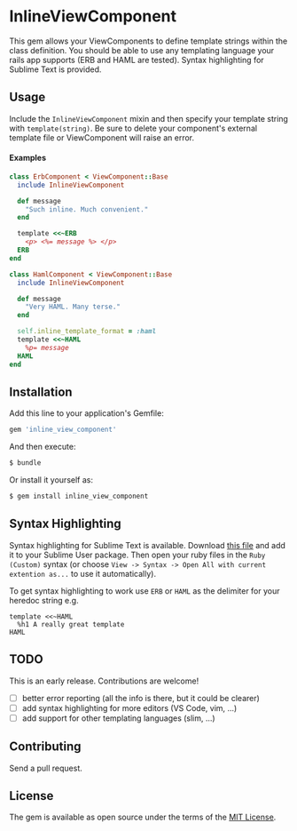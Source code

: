 # InlineViewComponent
This gem allows your ViewComponents to define template strings within the class definition.  You should be able to use any templating language your rails app supports (ERB and HAML are tested).  Syntax highlighting for Sublime Text is provided.

## Usage
Include the `InlineViewComponent` mixin and then specify your template string with `template(string)`.  Be sure to delete your component's external template file or ViewComponent will raise an error.

#### Examples
```ruby
class ErbComponent < ViewComponent::Base
  include InlineViewComponent

  def message
    "Such inline. Much convenient."
  end

  template <<~ERB
    <p> <%= message %> </p>
  ERB
end
```

```ruby
class HamlComponent < ViewComponent::Base
  include InlineViewComponent

  def message
    "Very HAML. Many terse."
  end

  self.inline_template_format = :haml
  template <<~HAML
    %p= message
  HAML
end
```

## Installation
Add this line to your application's Gemfile:

```ruby
gem 'inline_view_component'
```

And then execute:
```bash
$ bundle
```

Or install it yourself as:
```bash
$ gem install inline_view_component
```

## Syntax Highlighting

Syntax highlighting for Sublime Text is available.  Download [this file](/editor/Ruby.sublime-syntax) and add it to your Sublime User package.  Then open your ruby files in the `Ruby (Custom)` syntax (or choose `View -> Syntax -> Open All with current extention as...` to use it automatically).

To get syntax highlighting to work use `ERB` or `HAML` as the delimiter for your heredoc string e.g.

```
template <<~HAML
  %h1 A really great template
HAML
```

## TODO

This is an early release.  Contributions are welcome!

- [ ] better error reporting (all the info is there, but it could be clearer)
- [ ] add syntax highlighting for more editors (VS Code, vim, ...)
- [ ] add support for other templating languages (slim, ...)

## Contributing
Send a pull request.

## License
The gem is available as open source under the terms of the [MIT License](https://opensource.org/licenses/MIT).
